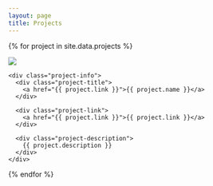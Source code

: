 ```yaml
---
layout: page
title: Projects
---
```


{% for project in site.data.projects %}
  <div class="project-container">
    <div>
      <a href="{{ project.link }}"><img class="project-image" src="{{ project.image | prepend: site.images_dir | prepend: site.baseurl }}" /></a>
    </div>

    <div class="project-info">
      <div class="project-title">
        <a href="{{ project.link }}">{{ project.name }}</a>
      </div>

      <div class="project-link">
        <a href="{{ project.link }}">{{ project.link }}</a>
      </div>

      <div class="project-description">
        {{ project.description }}
      </div>
    </div>
  </div>
{% endfor %}
